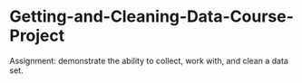 # Getting-and-Cleaning-Data-Course-Project
Assignment: demonstrate the ability to collect, work with, and clean a data set.
